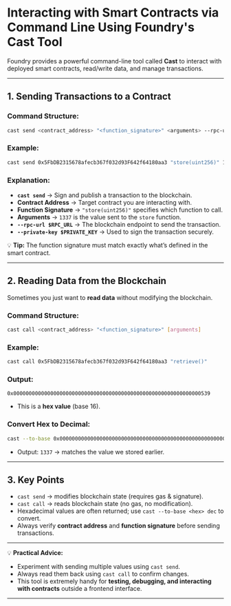 

# **Interacting with Smart Contracts via Command Line Using Foundry's Cast Tool**

Foundry provides a powerful command-line tool called **Cast** to interact with deployed smart contracts, read/write data, and manage transactions.

---

## **1. Sending Transactions to a Contract**

### Command Structure:

```bash
cast send <contract_address> "<function_signature>" <arguments> --rpc-url $RPC_URL --private-key $PRIVATE_KEY
```

### Example:

```bash
cast send 0x5FbDB2315678afecb367f032d93F642f64180aa3 "store(uint256)" 1337 --rpc-url $RPC_URL --private-key $PRIVATE_KEY
```

### Explanation:

* **`cast send`** → Sign and publish a transaction to the blockchain.
* **Contract Address** → Target contract you are interacting with.
* **Function Signature** → `"store(uint256)"` specifies which function to call.
* **Arguments** → `1337` is the value sent to the `store` function.
* **`--rpc-url $RPC_URL`** → The blockchain endpoint to send the transaction.
* **`--private-key $PRIVATE_KEY`** → Used to sign the transaction securely.

💡 **Tip:** The function signature must match exactly what’s defined in the smart contract.

---

## **2. Reading Data from the Blockchain**

Sometimes you just want to **read data** without modifying the blockchain.

### Command Structure:

```bash
cast call <contract_address> "<function_signature>" [arguments]
```

### Example:

```bash
cast call 0x5FbDB2315678afecb367f032d93F642f64180aa3 "retrieve()"
```

### Output:

```
0x0000000000000000000000000000000000000000000000000000000000000539
```

* This is a **hex value** (base 16).

### Convert Hex to Decimal:

```bash
cast --to-base 0x0000000000000000000000000000000000000000000000000000000000000539 dec
```

* Output: `1337` → matches the value we stored earlier.

---

## **3. Key Points**

* `cast send` → modifies blockchain state (requires gas & signature).
* `cast call` → reads blockchain state (no gas, no modification).
* Hexadecimal values are often returned; use `cast --to-base <hex> dec` to convert.
* Always verify **contract address** and **function signature** before sending transactions.

---

💡 **Practical Advice:**

* Experiment with sending multiple values using `cast send`.
* Always read them back using `cast call` to confirm changes.
* This tool is extremely handy for **testing, debugging, and interacting with contracts** outside a frontend interface.

---
